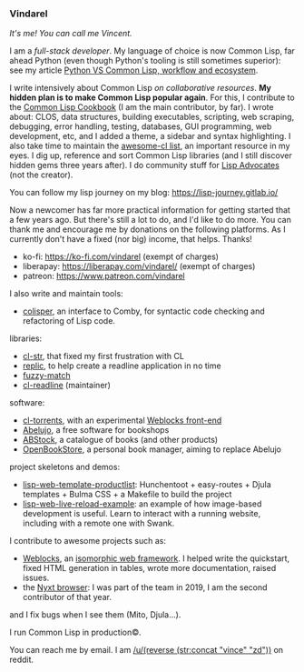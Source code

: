 ### Vindarel

*It's me! You can call me Vincent.*

I am a *full-stack developer*. My language of choice is now Common Lisp, far ahead Python (even though Python's tooling is still sometimes superior): see my article [Python VS Common Lisp, workflow and ecosystem](https://lisp-journey.gitlab.io/pythonvslisp/). 

I write intensively about Common Lisp *on collaborative resources*. **My hidden plan is to make Common Lisp popular again**. For this, I contribute to the [Common Lisp Cookbook](https://github.com/LispCookbook/cl-cookbook/) (I am the main contributor, by far). I wrote about: CLOS, data structures, building executables, scripting, web scraping, debugging, error handling, testing, databases, GUI programming, web development, etc, and I added a theme, a sidebar and syntax highlighting. I also take time to maintain the [awesome-cl list](https://github.com/CodyReichert/awesome-cl/), an important resource in my eyes. I dig up, reference and sort Common Lisp libraries (and I still discover hidden gems three years after). I do community stuff for [Lisp Advocates](https://www.reddit.com/r/lispadvocates/) (not the creator).

You can follow my lisp journey on my blog: https://lisp-journey.gitlab.io/

Now a newcomer has far more practical information for getting started that a few years ago. But there's still a lot to do, and I'd like to do more. You can thank me and encourage me by donations on the following platforms. As I currently don't have a fixed (nor big) income, that helps. Thanks!

- ko-fi: https://ko-fi.com/vindarel (exempt of charges)
- liberapay: https://liberapay.com/vindarel/ (exempt of charges)
- patreon: https://www.patreon.com/vindarel

I also write and maintain tools:

- [colisper](https://github.com/vindarel/colisper), an interface to Comby, for syntactic code checking and refactoring of Lisp code.

libraries:

- [cl-str](https://github.com/vindarel/cl-str/), that fixed my first frustration with CL
- [replic](https://github.com/vindarel/replic/), to help create a readline application in no time
- [fuzzy-match](https://github.com/vindarel/fuzzy-match)
- [cl-readline](https://github.com/vindarel/cl-readline) (maintainer)

software:
 
 - [cl-torrents](https://github.com/vindarel/cl-torrents), with an experimental [Weblocks front-end](https://github.com/vindarel/cl-torrents-web)
 - [Abelujo](https://gitlab.com/vindarel/abelujo/), a free software for bookshops
 - [ABStock](https://github.com/vindarel/ABStock), a catalogue of books (and other products)
 - [OpenBookStore](https://github.com/OpenBookStore/openbookstore), a personal book manager, aiming to replace Abelujo
 
project skeletons and demos:
 
- [lisp-web-template-productlist](https://github.com/vindarel/lisp-web-template-productlist): Hunchentoot + easy-routes + Djula templates + Bulma CSS + a Makefile to build the project
- [lisp-web-live-reload-example](https://github.com/vindarel/lisp-web-live-reload-example): an example of how image-based development is useful. Learn to interact with a running website, including with a remote one with Swank.
 
I contribute to awesome projects such as:
 
- [Weblocks](https://github.com/40ants/weblocks/), an [isomorphic web framework](https://github.com/vindarel/awesome-no-js-web-frameworks). I helped write the quickstart, fixed HTML generation in tables, wrote more documentation, raised issues.
- the [Nyxt browser](https://github.com/atlas-engineer/nyxt/): I was part of the team in 2019, I am the second contributor of that year.
 
and I fix bugs when I see them (Mito, Djula…).
 
I run Common Lisp in production©.

You can reach me by email. I am [/u/(reverse (str:concat "vince" "zd"))](https://www.reddit.com/user/dzecniv/) on reddit.
